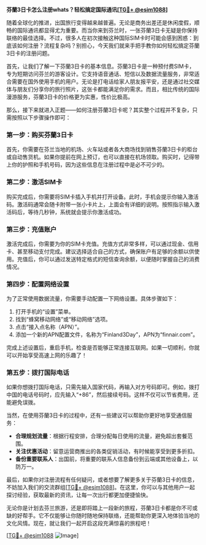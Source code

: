 **芬蘭3日卡怎么注册whats？轻松搞定国际通讯[[TG💪+ @esim1088](https://t.me/s/esim1088)]**

随着全球化的推进，出国旅行变得越来越普遍。无论是商务出差还是休闲度假，顺畅的国际通讯都显得尤为重要。而当你来到芬兰时，一张芬蘭3日卡无疑是你保持联络的最佳选择。不过，很多人在初次接触这种国际SIM卡时可能会感到困惑：到底该如何注册？流程复杂吗？别担心，今天我们就来手把手教你如何轻松搞定芬蘭3日卡的注册问题。

首先，让我们了解一下芬蘭3日卡的基本信息。芬蘭3日卡是一种预付费SIM卡，专为短期访问芬兰的游客设计。它支持语音通话、短信以及数据流量服务，非常适合需要在国外使用手机的用户。无论是打电话给家人朋友报平安，还是通过社交媒体与朋友们分享你的旅行照片，这张卡都能满足你的需求。而且，相比传统的国际漫游服务，芬蘭3日卡的价格更为实惠，性价比极高。

那么，接下来就进入正题——如何注册芬蘭3日卡呢？其实整个过程并不复杂，只需按照以下步骤操作即可：

### 第一步：购买芬蘭3日卡

首先，你需要在芬兰当地的机场、火车站或者各大商场找到销售芬蘭3日卡的柜台或自动售货机。如果你提前在网上预订，也可以直接在机场领取。购买时，记得带上你的护照和手机号码，因为这些信息在注册过程中是必不可少的。

### 第二步：激活SIM卡

购买完成后，你需要将SIM卡插入手机并打开设备。此时，手机会提示你输入激活码。激活码通常会随卡附带一张小卡片上，上面会有详细的说明。按照指示输入激活码后，等待几秒钟，系统就会提示你激活成功。

### 第三步：充值账户

激活完成后，你需要为你的SIM卡充值。充值方式非常多样，可以通过现金、信用卡、甚至移动支付完成。建议选择适合自己的方式，确保账户有足够的余额以供使用。充值后，你可以通过发送特定格式的短信查询余额，以便随时掌握自己的消费情况。

### 第四步：配置网络设置

为了正常使用数据流量，你需要手动配置一下网络设置。具体步骤如下：
1. 打开手机的“设置”菜单。
2. 找到“蜂窝移动网络”或“移动网络”选项。
3. 点击“接入点名称（APN）”。
4. 添加一个新的APN配置文件，名称为“Finland3Day”，APN为“finnair.com”。

完成上述设置后，重启手机，检查是否能够正常连接互联网。如果一切顺利，你就可以开始享受高速上网的乐趣了！

### 第五步：拨打国际电话

如果你想拨打国际电话，只需先输入国家代码，再输入对方号码即可。例如，拨打中国的电话号码时，应先输入“+86”，然后接续号码。这样不仅可以节省费用，还能避免误拨。

当然，在使用芬蘭3日卡的过程中，还有一些建议可以帮助你更好地享受通信服务：
- **合理规划流量**：根据行程安排，合理分配每日使用的流量，避免超出套餐范围。
- **关注优惠活动**：留意运营商推出的各类促销活动，有时候能享受到更多折扣。
- **备份重要联系人**：出国前，将重要的联系人信息备份到云端或其他设备上，以防万一。

最后，如果你对注册流程有任何疑问，或者想要了解更多关于芬蘭3日卡的信息，不妨加入我们的交流群组[[TG💪+ @esim1088](https://t.me/s/esim1088)]。在这里，你可以与其他用户一起探讨经验，获取最新的资讯，让每一次出行都更加便捷愉快。

无论你是计划去芬兰旅游，还是即将踏上一段新的旅程，芬蘭3日卡都是你不可或缺的好帮手。它不仅能够让你随时随地保持联络，还能帮助你更深入地体验当地的文化风情。现在，就让我们一起开启这段充满惊喜的旅程吧！

[[TG💪+ @esim1088](https://t.me/s/esim1088) ![Image](https://i.postimg.cc/4NQfJmqS/Snipaste-2025-05-13-00-14-12.png)]